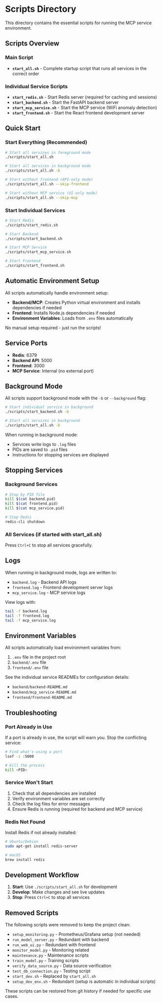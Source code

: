 # Scripts Directory

This directory contains the essential scripts for running the MCP service environment.

## Scripts Overview

### Main Script
- **`start_all.sh`** - Complete startup script that runs all services in the correct order

### Individual Service Scripts
- **`start_redis.sh`** - Start Redis server (required for caching and sessions)
- **`start_backend.sh`** - Start the FastAPI backend server
- **`start_mcp_service.sh`** - Start the MCP service (WiFi anomaly detection)
- **`start_frontend.sh`** - Start the React frontend development server

## Quick Start

### Start Everything (Recommended)
```bash
# Start all services in foreground mode
./scripts/start_all.sh

# Start all services in background mode
./scripts/start_all.sh -b

# Start without frontend (API-only mode)
./scripts/start_all.sh --skip-frontend

# Start without MCP service (UI-only mode)
./scripts/start_all.sh --skip-mcp
```

### Start Individual Services
```bash
# Start Redis
./scripts/start_redis.sh

# Start Backend
./scripts/start_backend.sh

# Start MCP Service
./scripts/start_mcp_service.sh

# Start Frontend
./scripts/start_frontend.sh
```

## Automatic Environment Setup

All scripts automatically handle environment setup:

- **Backend/MCP**: Creates Python virtual environment and installs dependencies if needed
- **Frontend**: Installs Node.js dependencies if needed
- **Environment Variables**: Loads from `.env` files automatically

No manual setup required - just run the scripts!

## Service Ports

- **Redis**: 6379
- **Backend API**: 5000
- **Frontend**: 3000
- **MCP Service**: Internal (no external port)

## Background Mode

All scripts support background mode with the `-b` or `--background` flag:

```bash
# Start individual service in background
./scripts/start_backend.sh -b

# Start all services in background
./scripts/start_all.sh -b
```

When running in background mode:
- Services write logs to `.log` files
- PIDs are saved to `.pid` files
- Instructions for stopping services are displayed

## Stopping Services

### Background Services
```bash
# Stop by PID file
kill $(cat backend.pid)
kill $(cat frontend.pid)
kill $(cat mcp_service.pid)

# Stop Redis
redis-cli shutdown
```

### All Services (if started with start_all.sh)
Press `Ctrl+C` to stop all services gracefully.

## Logs

When running in background mode, logs are written to:
- `backend.log` - Backend API logs
- `frontend.log` - Frontend development server logs
- `mcp_service.log` - MCP service logs

View logs with:
```bash
tail -f backend.log
tail -f frontend.log
tail -f mcp_service.log
```

## Environment Variables

All scripts automatically load environment variables from:
1. `.env` file in the project root
2. `backend/.env` file
3. `frontend/.env` file

See the individual service READMEs for configuration details:
- `backend/backend-README.md`
- `backend/mcp_service-README.md`
- `frontend/frontend-README.md`

## Troubleshooting

### Port Already in Use
If a port is already in use, the script will warn you. Stop the conflicting service:
```bash
# Find what's using a port
lsof -i :5000

# Kill the process
kill <PID>
```

### Service Won't Start
1. Check that all dependencies are installed
2. Verify environment variables are set correctly
3. Check the log files for error messages
4. Ensure Redis is running (required for backend and MCP service)

### Redis Not Found
Install Redis if not already installed:
```bash
# Ubuntu/Debian
sudo apt-get install redis-server

# macOS
brew install redis
```

## Development Workflow

1. **Start**: Use `./scripts/start_all.sh` for development
2. **Develop**: Make changes and see live updates
3. **Stop**: Press `Ctrl+C` to stop all services

## Removed Scripts

The following scripts were removed to keep the project clean:
- `setup_monitoring.py` - Prometheus/Grafana setup (not needed)
- `run_model_server.py` - Redundant with backend
- `run_web_ui.py` - Redundant with frontend
- `monitor_model.py` - Monitoring related
- `maintenance.py` - Maintenance scripts
- `train_model.py` - Training scripts
- `verify_data_source.py` - Data source verification
- `test_db_connection.py` - Testing script
- `start_dev.sh` - Replaced by `start_all.sh`
- `setup_dev_env.sh` - Redundant (setup is automatic in individual scripts)

These scripts can be restored from git history if needed for specific use cases. 